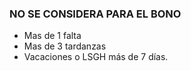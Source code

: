 ### NO SE CONSIDERA PARA EL BONO

- Mas de 1 falta
- Mas de 3 tardanzas
- Vacaciones o LSGH más de 7 días.
